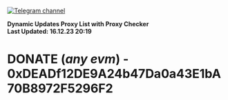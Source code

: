 [![Telegram channel](https://img.shields.io/endpoint?url=https://runkit.io/damiankrawczyk/telegram-badge/branches/master?url=https://t.me/n4z4v0d)](https://t.me/n4z4v0d) 

**Dynamic Updates Proxy List with Proxy Checker**  
**Last Updated: 16.12.23 20:19**

# DONATE (_any evm_) - 0xDEADf12DE9A24b47Da0a43E1bA70B8972F5296F2
